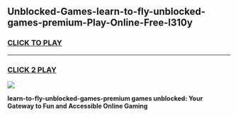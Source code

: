 
## Unblocked-Games-learn-to-fly-unblocked-games-premium-Play-Online-Free-l310y
<h3>
<a href="https://premium76.site?title=learn-to-fly-unblocked-games-premium&ref=26A">CLICK TO PLAY</a></h3>
<hr>

<h3>
<a href="https://premium76.site?title=learn-to-fly-unblocked-games-premium&ref=26A">CLICK 2 PLAY</a>
  
</h3>

<a href="https://premium76.site?title=learn-to-fly-unblocked-games-premium&ref=26A"><img src="https://clearcache.store/games.png"></a>


**learn-to-fly-unblocked-games-premium games unblocked: Your Gateway to Fun and Accessible Online Gaming**
